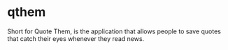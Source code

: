 qthem
=====

Short for Quote Them, is the application that allows people to save quotes that catch their eyes whenever they read news.

